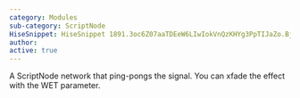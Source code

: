 ```yaml
---
category: Modules
sub-category: ScriptNode
HiseSnippet: HiseSnippet 1891.3oc6Z07aaTDEeW6LIwIokVnQzKHYg3PpTIJaZo.BjrymsQTmXEmlVNfBS1cb7R1cmkcGmDCh6biCbpb.wY3.bnW3VD+C.B3FR.RHPhaAItVAuYmcWOq8FWGW21z13HE44Me79Mu2u2addmsrGUm36S8TTysVCWhh5XnJMbX0lqF1zQYo4UTOMpD1mQ7xKDMaCWruOwPQUM6U4BTyMfRvmCJLK1B6nSZJRQYcpoN45l1lrlRKW7sLsrVDaPVyzVZzWt3R5Tm4nVz5.dxhlRwEquMdKxxX9vxfTTGbACSF0qBCyH9JpCLK0nQkZzccDiecSeyMsH7FZJUfERHdQpkAGwboJyUyzxnbz91WQQEUtoUHqvJbNTISCyX4MsFmIni7Mmgr8PMSR3kMA7zjg2TRvKEHoJAoADP5rnJ5dltrl8vwynnkb.mSULX1kghXrJp6iliBCvgMoMdaxhdPi3ILwUlZpKlG92Edip0czYlTm7TmkoLxJNSbgQ9vQxMxGMR9V6pZ0T6iqFOpkEwK0t4dZuNMwIbpauIw6h42AaUmDOPX6mzlhNbaprKWWrqkFH0YIGS1JtDmCiHnDZpfuciklGyvbGQnLXbtDOlIGBpyS1AX0B2RNz7D+sYTWfW2lOCXKTi5VXVRJDOtIrCvFjvuwcNN9lrFxwU8MdU2BwyhJaxzqkNFyjBFAK0CBLFFMdJzBUqRzYMA3.nEu0CuPuQBC8.cxU9XgMyu3szRMn6iQMI3tdDWrGYMZYKbiI7w1tVjUALdw7aZQ02th4GPZOpvU.gY4iXB8ZXGGhkeuD7LXWaUz5rSYUZcloyVkvLOy8fnvkqaWARSqSlKDcfL0L7XHQ6o3s47hJDGifF+G7IrSMda0vN0h5TJ7aYBaWp21AtivuC6Egs2OvHuQ08zTlwxht6bTaWyPVJ3CBjUlZ0vsF0wTmKRLhHjNiMsNnjP3dMr+ZXSKNsdchmevhLDZpIg+.J8xTCv3L3hXcvH1nLlUiGavys.DQh2j5wDxD3RlSvWhnizDVD.N17sI+.MtunL1CNeCxIySsjQMqTpFAaj2Bh0xHzyR9qy6UGaorN2aymjBWKBqU.hQ7gNDR.u6A56dvd+AsLRPaXzdUgi+8RhsyDfMfNOYXu8LzxzBzdFNeUxNGhNAEPokAOHOiHIZL4PqrCwyBC42qrKOo3ZXusHr.sHKH7rBGRPnoexlg69kL3q9VbqdLXDxBpjRoyqWlTWugBVOszWvNLioSeFRFItGNpELqRlNQlj3j9kv60hrCJTgQb4Y0jGWksI6Jb0xiTPREKP7x7u28m26u+qeqvL0YTaHqkQLIJlV66ZAkSdnzZQ28J2IU9ZnSKgJGEToGYxsNhwPYRnrDl6rc1b+162t4FLsIM2ewsu82VnMy89a8MiWTrQBbyssJIs1R3XvtxsW7SJ1U33cet4+oBhxVqXSorZvQJsBlKW7dn+9gcXLzpDeBqEtWzZkjtYW2hYd3zMQ28U51vhL2W53RpajD1FCwH1tzM7a3nmDemKN8szH5Y6RyZOalvM8Lp4PumAAJtpkbfiBElCRC9IlIiyF3HyuUltX6o0NnPmRqsF2FzJ05EuWb6CJzttm5Hp6wPk3TRHKHnj1V+idvcp4z6D.xgVvACkUZzOzd2lZIV6mFcCGN0iXD35aQClESFbKNJ7jD6O8kXOGxinSL2gzZVVOwO0Yxnt6Ob.09SbWmpkZDzhDhwlX8saty+p+4GKsY4esPxcdTByD67SAh8cmTzWeZWmoOv3ReWGy3FBId7hssLJG4pWOx5V9Ll3k5ydywemu9ysK1oJXC9cuIr9mNl2w6rmM+obztzglgXbjHpuVR2UxFsWPh1wwBRNkTAIZGOpHY3v.ri+Ejb9SJH4XXAIZmTPxSgEjHkU9I4JRN6sd86bs+7WJj77kvDlmTPxCfBR9Tx2e26r+6e3EjLXPAIO5pGoYo3cnbjdnQRJNW6HzMILk9OYOdpeITu828B+Qgt6gAG+bvSTnPzyDUYVJcaabv8fbeeijiK5bTzMw6PBth+f6sX7f1Uod14uJAJjieOfZc3R9+gt8R9c65K4eEcF.g07vN9tTeH6mzJ2ReSK227DVcmjCWHJwn3auEgsmz3NSwHgSKKrL1IwhAsSrRk3W7UTyeufnjhJDX2XrhuNrYwsPJJW2xmbSSCVMM4I1T7zxhuF1ynBu.U4KUMamdeGz5w22gAO189N7XvUmm3dgyEgwJl76ycAmcHVPzX.FeVH7qJFJ3MRZxvoRTGZzUS1zQuJg4Yt0Vjjmfl1FZFFiebZrjyUbUhEA6KEh8REuN7axvdAWiUuYKzNx2Qdp9qyiDvMOOGP9GeekGx9D8q7P2G8Ao.Od6EedDjJd57Atx7OZ7kOLdSIdXnCartGcivGfBOne3.Iv91I30wKGpDucdMkcBuMc9qMghMbbwF55b95KCm9j9bltGlyk5g4b4dXNuROLmqzCy4U6g47ZcbN7SpCqwmy4AAkWHnnQU0nm+AP+U9ew+ay2.
author: 
active: true
---
```

A ScriptNode network that ping-pongs the signal. You can xfade the effect with the WET parameter. 